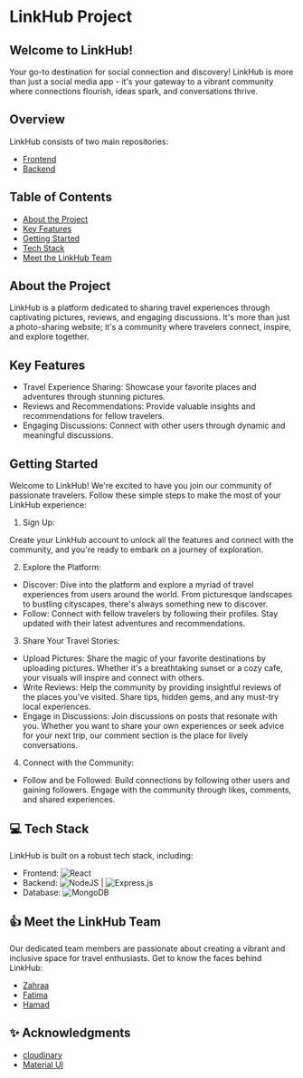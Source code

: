 # LinkHub Project

## Welcome to LinkHub!

Your go-to destination for social connection and discovery! LinkHub is more than just a social media app -
it's your gateway to a vibrant community where connections flourish, ideas spark, and conversations thrive.

## Overview

LinkHub consists of two main repositories:

- [Frontend](https://github.com/fsky99/LinkHub_Frontend/tree/main)
- [Backend](https://github.com/fsky99/LinkHub_Backend/tree/main)

## Table of Contents

- [About the Project](#about-the-project)
- [Key Features](#key-features)
- [Getting Started](#getting-started)
- [Tech Stack](#tech-stack)
- [Meet the LinkHub Team](#meet-the-linkHub-team)

## About the Project

LinkHub is a platform dedicated to sharing travel experiences through captivating pictures, reviews, and engaging discussions. It's more than just a photo-sharing website; it's a community where travelers connect, inspire, and explore together.

## Key Features

- Travel Experience Sharing: Showcase your favorite places and adventures through stunning pictures.
- Reviews and Recommendations: Provide valuable insights and recommendations for fellow travelers.
- Engaging Discussions: Connect with other users through dynamic and meaningful discussions.

## Getting Started

Welcome to LinkHub! We're excited to have you join our community of passionate travelers. Follow these simple steps to make the most of your LinkHub experience:

1. Sign Up:

Create your LinkHub account to unlock all the features and connect with the community, and you're ready to embark on a journey of exploration.

2. Explore the Platform:

- Discover: Dive into the platform and explore a myriad of travel experiences from users around the world. From picturesque landscapes to bustling cityscapes, there's always something new to discover.
- Follow: Connect with fellow travelers by following their profiles. Stay updated with their latest adventures and recommendations.

3. Share Your Travel Stories:

- Upload Pictures: Share the magic of your favorite destinations by uploading pictures. Whether it's a breathtaking sunset or a cozy cafe, your visuals will inspire and connect with others.
- Write Reviews: Help the community by providing insightful reviews of the places you've visited. Share tips, hidden gems, and any must-try local experiences.
- Engage in Discussions: Join discussions on posts that resonate with you. Whether you want to share your own experiences or seek advice for your next trip, our comment section is the place for lively conversations.

4. Connect with the Community:

- Follow and be Followed: Build connections by following other users and gaining followers. Engage with the community through likes, comments, and shared experiences.

## 💻 Tech Stack

LinkHub is built on a robust tech stack, including:

- Frontend: ![React](https://img.shields.io/badge/react-%2320232a.svg?style=for-the-badge&logo=react&logoColor=%2361DAFB)
- Backend: ![NodeJS](https://img.shields.io/badge/node.js-6DA55F?style=for-the-badge&logo=node.js&logoColor=white) | ![Express.js](https://img.shields.io/badge/express.js-%23404d59.svg?style=for-the-badge&logo=express&logoColor=%2361DAFB)
- Database: ![MongoDB](https://img.shields.io/badge/MongoDB-%234ea94b.svg?style=for-the-badge&logo=mongodb&logoColor=white)

## 👍 Meet the LinkHub Team

Our dedicated team members are passionate about creating a vibrant and inclusive space for travel enthusiasts. Get to know the faces behind LinkHub:

- [Zahraa](https://github.com/ZahraaAlhawaj)
- [Fatima](https://github.com/fsky99)
- [Hamad](https://github.com/Hamad-Alfandi)

## ✨ Acknowledgments

- [cloudinary](https://cloudinary.com/)
- [Material UI](https://mui.com/)
